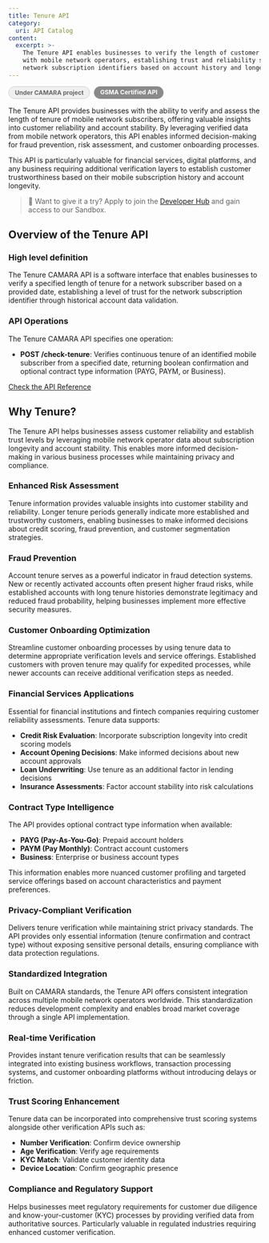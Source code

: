 ```yaml
---
title: Tenure API
category:
  uri: API Catalog
content:
  excerpt: >-
    The Tenure API enables businesses to verify the length of customer tenure
    with mobile network operators, establishing trust and reliability scores for
    network subscription identifiers based on account history and longevity.
---
```


<div style="display: flex; gap: 8px; margin-bottom: 15px;">
  <span style="background-color: #f0f0f0; border: 1px solid #ccc; border-radius: 15px; padding: 4px 12px; font-size: 12px; font-weight: bold; color: #666;">Under CAMARA project</span>
  <span style="background-color: #8a8a8a; color: white; border-radius: 15px; padding: 4px 12px; font-size: 12px; font-weight: bold;">GSMA Certified API</span>
</div>

The Tenure API provides businesses with the ability to verify and assess the length of tenure of mobile network subscribers, offering valuable insights into customer reliability and account stability. By leveraging verified data from mobile network operators, this API enables informed decision-making for fraud prevention, risk assessment, and customer onboarding processes.

This API is particularly valuable for financial services, digital platforms, and any business requiring additional verification layers to establish customer trustworthiness based on their mobile subscription history and account longevity.

> 📘 Want to give it a try?
> Apply to join the [Developer Hub](https://opengateway.telefonica.com/en/developer-hub/join) and gain access to our Sandbox.



## Overview of the Tenure API

### High level definition

The Tenure CAMARA API is a software interface that enables businesses to verify a specified length of tenure for a network subscriber based on a provided date, establishing a level of trust for the network subscription identifier through historical account data validation.

### API Operations

The Tenure CAMARA API specifies one operation:

- **POST /check-tenure**: Verifies continuous tenure of an identified mobile subscriber from a specified date, returning boolean confirmation and optional contract type information (PAYG, PAYM, or Business).

[Check the API Reference](https://developers.opengateway.telefonica.com/reference/checktenure)

## Why Tenure?

The Tenure API helps businesses assess customer reliability and establish trust levels by leveraging mobile network operator data about subscription longevity and account stability. This enables more informed decision-making in various business processes while maintaining privacy and compliance.

### Enhanced Risk Assessment

Tenure information provides valuable insights into customer stability and reliability. Longer tenure periods generally indicate more established and trustworthy customers, enabling businesses to make informed decisions about credit scoring, fraud prevention, and customer segmentation strategies.

### Fraud Prevention

Account tenure serves as a powerful indicator in fraud detection systems. New or recently activated accounts often present higher fraud risks, while established accounts with long tenure histories demonstrate legitimacy and reduced fraud probability, helping businesses implement more effective security measures.

### Customer Onboarding Optimization

Streamline customer onboarding processes by using tenure data to determine appropriate verification levels and service offerings. Established customers with proven tenure may qualify for expedited processes, while newer accounts can receive additional verification steps as needed.

### Financial Services Applications

Essential for financial institutions and fintech companies requiring customer reliability assessments. Tenure data supports:

- **Credit Risk Evaluation**: Incorporate subscription longevity into credit scoring models
- **Account Opening Decisions**: Make informed decisions about new account approvals
- **Loan Underwriting**: Use tenure as an additional factor in lending decisions
- **Insurance Assessments**: Factor account stability into risk calculations

### Contract Type Intelligence

The API provides optional contract type information when available:

- **PAYG (Pay-As-You-Go)**: Prepaid account holders
- **PAYM (Pay Monthly)**: Contract account customers  
- **Business**: Enterprise or business account types

This information enables more nuanced customer profiling and targeted service offerings based on account characteristics and payment preferences.

### Privacy-Compliant Verification

Delivers tenure verification while maintaining strict privacy standards. The API provides only essential information (tenure confirmation and contract type) without exposing sensitive personal details, ensuring compliance with data protection regulations.

### Standardized Integration

Built on CAMARA standards, the Tenure API offers consistent integration across multiple mobile network operators worldwide. This standardization reduces development complexity and enables broad market coverage through a single API implementation.

### Real-time Verification

Provides instant tenure verification results that can be seamlessly integrated into existing business workflows, transaction processing systems, and customer onboarding platforms without introducing delays or friction.

### Trust Scoring Enhancement

Tenure data can be incorporated into comprehensive trust scoring systems alongside other verification APIs such as:

- **Number Verification**: Confirm device ownership
- **Age Verification**: Verify age requirements  
- **KYC Match**: Validate customer identity data
- **Device Location**: Confirm geographic presence

### Compliance and Regulatory Support

Helps businesses meet regulatory requirements for customer due diligence and know-your-customer (KYC) processes by providing verified data from authoritative sources. Particularly valuable in regulated industries requiring enhanced customer verification.
